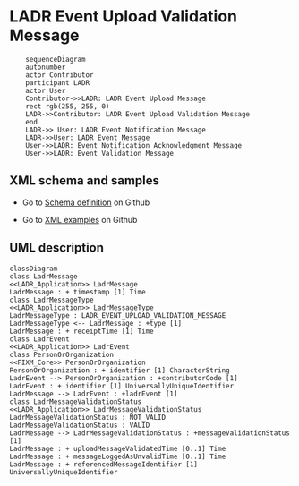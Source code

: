 # LADR Event Upload Validation Message

```mermaid
    sequenceDiagram
    autonumber
    actor Contributor
    participant LADR
    actor User
    Contributor->>LADR: LADR Event Upload Message
    rect rgb(255, 255, 0)
    LADR->>Contributor: LADR Event Upload Validation Message
    end
    LADR->> User: LADR Event Notification Message
    LADR->>User: LADR Event Message 
    User->>LADR: Event Notification Acknowledgment Message       
    User->>LADR: Event Validation Message
```

## XML schema and samples

- Go to [Schema definition](https://github.com/eurocontrol-ladr/ladrMessages/tree/main/schemas/ladrEventUploadValidationMessage) on Github

- Go to [XML examples](https://github.com/hlepori/test_ladr/tree/main/samples) on Github

## UML description

```mermaid
classDiagram
class LadrMessage	
<<LADR_Application>> LadrMessage	
LadrMessage : + timestamp [1] Time	
class LadrMessageType	
<<LADR_Application>> LadrMessageType	
LadrMessageType : LADR_EVENT_UPLOAD_VALIDATION_MESSAGE	
LadrMessageType <-- LadrMessage : +type [1]	
LadrMessage : + receiptTime [1] Time	
class LadrEvent	
<<LADR_Application>> LadrEvent	
class PersonOrOrganization	
<<FIXM_Core>> PersonOrOrganization	
PersonOrOrganization : + identifier [1] CharacterString	
LadrEvent --> PersonOrOrganization : +contributorCode [1]	
LadrEvent : + identifier [1] UniversallyUniqueIdentifier	
LadrMessage --> LadrEvent : +ladrEvent [1]	
class LadrMessageValidationStatus	
<<LADR_Application>> LadrMessageValidationStatus	
LadrMessageValidationStatus : NOT_VALID	
LadrMessageValidationStatus : VALID	
LadrMessage --> LadrMessageValidationStatus : +messageValidationStatus [1]	
LadrMessage : + uploadMessageValidatedTime [0..1] Time	
LadrMessage : + messageLoggedAsUnvalidTime [0..1] Time	
LadrMessage : + referencedMessageIdentifier [1] UniversallyUniqueIdentifier	
```
